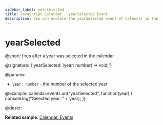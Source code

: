 ```yaml
---
sidebar_label: yearSelected
title: JavaScript Calendar - yearSelected Event 
description: You can explore the yearSelected event of Calendar in the documentation of the DHTMLX JavaScript UI library. Browse developer guides and API reference, try out code examples and live demos, and download a free 30-day evaluation version of DHTMLX Suite 7.
---
```


# yearSelected

@short: fires after a year was selected in the calendar

@signature: {'yearSelected: (year: number) => void;'}

@params:
- `year: number` - the number of the selected year

@example:
calendar.events.on("yearSelected", function(year) {
    console.log("Selected year: " + year);
});

@descr:

**Related sample**: [Calendar. Events](https://snippet.dhtmlx.com/7kj7fiek)
